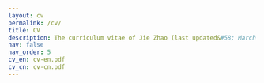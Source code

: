 ```yaml
---
layout: cv
permalink: /cv/
title: CV
description: The curriculum vitae of Jie Zhao (last updated&#58; March 28, 2024) is available in a PDF format.
nav: false
nav_order: 5
cv_en: cv-en.pdf
cv_cn: cv-cn.pdf
---
```

